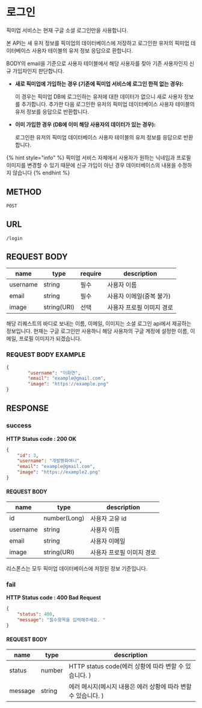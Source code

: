 # 로그인

픽미업 서비스는 현재 구글 소셜 로그인만을 사용합니다.

본 API는 새 유저 정보를 픽미업의 데이터베이스에 저장하고 로그인한 유저의 픽미업 데이터베이스 사용자 테이블의 유저 정보 응답으로 환합니다.

BODY의 email을 기준으로 사용자 테이블에서 해당 사용자를 찾아 기존 사용자인지 신규 가입자인지 판단합니다.

* **새로 픽미업에 가입하는 경우 \(기존에 픽미업 서비스에 로그인 한적 없는 경우\):** 

  이 경우는 픽미업 DB에 로그인하는 유저에 대한 데이터가 없으니 새로 사용자 정보를 추가합니다. 추가한 다음 로그인한 유저의 픽미업 데이터베이스 사용자 테이블의 유저 정보를 응답으로 반환합니다.

* **이미 가입한 경우 \(DB에 이미 해당 사용자의 데이터가 있는 경우\):** 

   로그인한 유저의 픽미업 데이터베이스 사용자 테이블의 유저 정보를 응답으로 반환합니다.

{% hint style="info" %}
픽미업 서비스 자체에서 사용자가 원하는 닉네임과 프로필 이미지를 변경할 수 있기 때문에 신규 가입이 아닌 경우 데이터베이스의 내용을 수정하지 않습니다
{% endhint %}

## METHOD 

```text
POST
```

## URL

```text
/login
```

## REQUEST BODY
|name|type|require|description
|---|---|---|---|
|username|string|필수|사용자 이름|
|email|string|필수|사용자 이메일(중복 불가)|
|image|string(URI)|선택|사용자 프로필 이미지 경로|

해당 리퀘스트의 바디로 보내는 이름, 이메일, 이미지는 소셜 로그인 api에서 제공하는 정보입니다. 현재는 구글 로그인만 사용하니 해당 사용자의 구글 계정에 설정한 이름, 이메일, 프로필 이미지가 되겠습니다.

### REQUEST BODY EXAMPLE

```json
{
        "username": "이화연",
        "email": "example@gmail.com",
        "image": "https://example.png"
}
```

## RESPONSE
### success
**HTTP Status code : 200 OK**
```json
{
    "id": 3,
    "username": "개발짱화여니",
    "email": "example@gmail.com",
    "image": "https://example2.png"
}
```

#### REQUEST BODY
|name|type|description
|---|---|---|
|id|number(Long)|사용자 고유 id|
|username|string|사용자 이름|
|email|string|사용자 이메일|
|image|string(URI)|사용자 프로필 이미지 경로|

리스폰스는 모두 픽미업 데이터베이스에 저장된 정보 기준입니다.


### fail
**HTTP Status code : 400 Bad Request**
```json
{
    "status": 400,
    "message": "필수항목을 입력해주세요. "
}
```

#### REQUEST BODY
|name|type|description|
|---|---|---|
|status|number|HTTP status code(에러 상황에 따라 변할 수 있습니다. )|
|message|string|에러 메시지(메시지 내용은 에러 상황에 따라 변할 수 있습니다. )|

